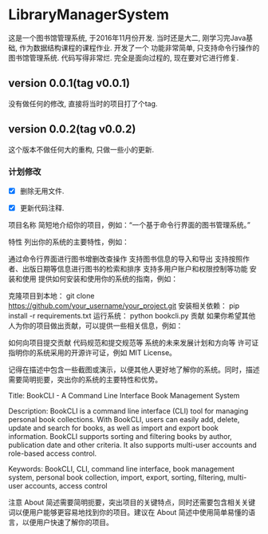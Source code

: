 # LibraryManagerSystem

这是一个图书馆管理系统, 于2016年11月份开发. 当时还是大二,
刚学习完Java基础, 作为数据结构课程的课程作业. 开发了一个
功能非常简单, 只支持命令行操作的图书馆管理系统. 代码写得非常烂.
完全是面向过程的, 现在要对它进行修复.

## version 0.0.1(tag v0.0.1)

没有做任何的修改, 直接将当时的项目打了个tag.

## version 0.0.2(tag v0.0.2)

这个版本不做任何大的重构, 只做一些小的更新.

### 计划修改

- [x] 删除无用文件.
- [x] 更新代码注释.





项目名称
简短地介绍你的项目，例如：“一个基于命令行界面的图书管理系统。”

特性
列出你的系统的主要特性，例如：

通过命令行界面进行图书增删改查操作
支持图书信息的导入和导出
支持按照作者、出版日期等信息进行图书的检索和排序
支持多用户账户和权限控制等功能
安装和使用
提供如何安装和使用你的系统的指南，例如：

克隆项目到本地： git clone https://github.com/your_username/your_project.git
安装相关依赖： pip install -r requirements.txt
运行系统： python bookcli.py
贡献
如果你希望其他人为你的项目做出贡献，可以提供一些相关信息，例如：

如何向项目提交贡献
代码规范和提交规范等
系统的未来发展计划和方向等
许可证
指明你的系统采用的开源许可证，例如 MIT License。

记得在描述中包含一些截图或演示，以便其他人更好地了解你的系统。同时，描述需要简明扼要，突出你的系统的主要特性和优势。




Title: BookCLI - A Command Line Interface Book Management System

Description: BookCLI is a command line interface (CLI) tool for managing personal book collections. With BookCLI, users can easily add, delete, update and search for books, as well as import and export book information. BookCLI supports sorting and filtering books by author, publication date and other criteria. It also supports multi-user accounts and role-based access control.

Keywords: BookCLI, CLI, command line interface, book management system, personal book collection, import, export, sorting, filtering, multi-user accounts, access control

注意 About 简述需要简明扼要，突出项目的关键特点，同时还需要包含相关关键词以便用户能够更容易地找到你的项目。建议在 About 简述中使用简单易懂的语言，以便用户快速了解你的项目。



